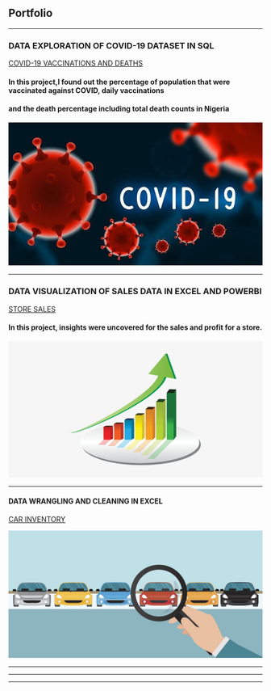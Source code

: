 ## Portfolio

---

### DATA EXPLORATION OF COVID-19 DATASET IN SQL
[COVID-19 VACCINATIONS AND DEATHS](http://github.com/Zayhnie/COVID-19-Deaths-And-Vaccinations)
#### In this project,I found out the percentage of population that were vaccinated against COVID, daily vaccinations
#### and the death percentage including total death counts in Nigeria

<img src="images/COVID IMAGE.jpg?raw=true"/>

---
### DATA VISUALIZATION OF SALES DATA IN EXCEL AND POWERBI
[STORE SALES](http://github.com/Zayhnie/Dax-SuperStores-)
#### In this project, insights were uncovered for the sales and profit for a store. 

<img src="images/powerbi sales and profit.png?raw=true"/>

---
#### DATA WRANGLING AND CLEANING IN EXCEL
[CAR INVENTORY](http://github.com/Zayhnie/Car-Inventory)

<img src="images/carss.jpeg?raw=true"/>

---

---


---
